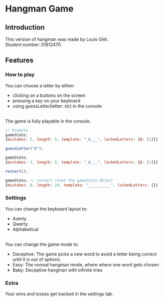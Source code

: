 # Hangman Game

## Introduction

This version of hangman was made by Louis Giët.\
Student number: 01912470.

## Features

### How to play
You can choose a letter by either:
- clicking on a buttons on the screen
- pressing a key on your keyboard
- using guessLetter(letter: str) in the console

\
The game is fully playable in the console.
 ```JavaScript
 // Example
gameState;
{mistakes: 2, length: 5, template: "_A___", lockedLetters: {A: [1]}}

guessLetter("B");

gameState;
{mistakes: 3, length: 5, template: "_A___", lockedLetters: {A: [1]}}

restart();

gameState; // restart reset the gameState Object
{mistakes: 0, length: 10, template: "__________", lockedLetters: {}}

``` 

### Settings
You can change the keyboard layout to:
- Azerty
- Qwerty
- Alphabetical

\
You can change the game mode to:
- Deceptive: The game picks a new word to avoid a letter being correct until it is out of options.
- Easy: The normal hangman mode, where where one word gets chosen
- Baby: Deceptive hangman with infinite tries

### Extra
Your wins and losses get tracked in the settings tab.
